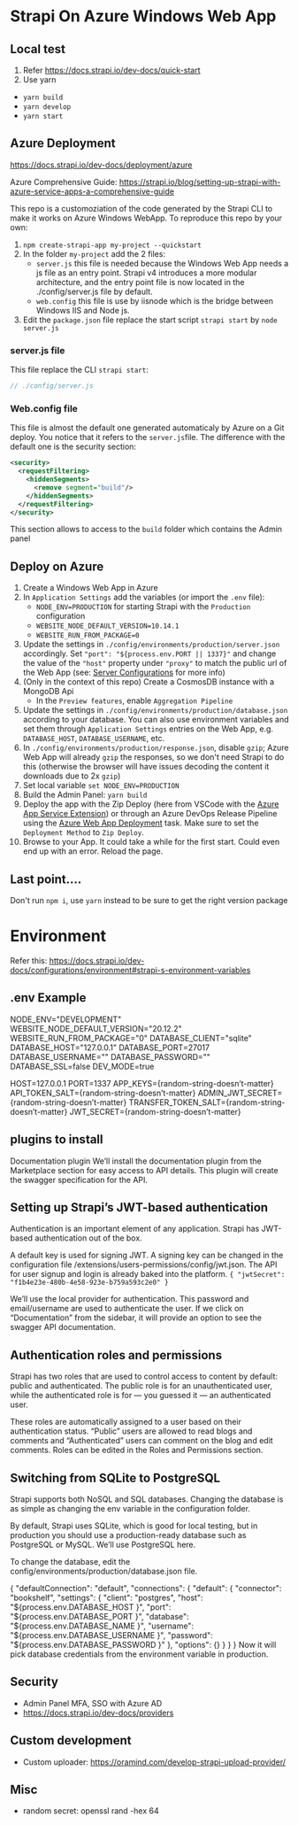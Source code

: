 # Strapi On Azure Windows Web App

## Local test
1. Refer https://docs.strapi.io/dev-docs/quick-start
2. Use yarn
  - `yarn build`
  - `yarn develop`
  - `yarn start`

## Azure Deployment
https://docs.strapi.io/dev-docs/deployment/azure

Azure Comprehensive Guide: https://strapi.io/blog/setting-up-strapi-with-azure-service-apps-a-comprehensive-guide

This repo is a customoziation of the code generated by the Strapi CLI to make it works on Azure Windows WebApp. To reproduce this repo by your own:
1. `npm create-strapi-app my-project --quickstart`
2. In the folder `my-project` add the 2 files:
      - `server.js` this file is needed because the Windows Web App needs a js file as an entry point. Strapi v4 introduces a more modular architecture, and the entry point file is now located in the ./config/server.js file by default.
      - `web.config` this file is use by iisnode which is the bridge between Windows IIS and Node js.
3. Edit the `package.json` file replace the start script `strapi start` by `node server.js`

### server.js file 

This file replace the CLI `strapi start`:
```js 
// ./config/server.js
```

### Web.config file

This file is almost the default one generated automaticaly by Azure on a Git deploy. You notice that it refers to the `server.js`file. The difference with the default one is the security section:
```xml    
<security>
  <requestFiltering>
    <hiddenSegments>
      <remove segment="build"/>
    </hiddenSegments>
  </requestFiltering>
</security>
```
This section allows to access to the `build` folder which contains the Admin panel

## Deploy on Azure

1. Create a Windows Web App in Azure
2. In `Application Settings` add the variables (or import the `.env` file): 
    - `NODE_ENV=PRODUCTION` for starting Strapi with the `Production` configuration
    - `WEBSITE_NODE_DEFAULT_VERSION=10.14.1`
    - `WEBSITE_RUN_FROM_PACKAGE=0`
3. Update the settings in `./config/environments/production/server.json` accordingly. Set `"port": "${process.env.PORT || 1337}"` and change the value of the `"host"` property under `"proxy"` to match the public url of the Web App (see: [Server Configurations](https://strapi.io/documentation/3.0.0-beta.x/concepts/configurations.html#server) for more info)
4. (Only in the context of this repo) Create a CosmosDB instance with a MongoDB Api
    - In the `Preview features`, enable `Aggregation Pipeline`
5. Update the settings in `./config/environments/production/database.json` according to your database. You can also use environment variables and set them through `Application Settings` entries on the Web App, e.g. `DATABASE_HOST`, `DATABASE_USERNAME`, etc.
6. In `./config/environments/production/response.json`, disable `gzip`; Azure Web App will already `gzip` the responses, so we don't need Strapi to do this (otherwise the browser will have issues decoding the content it downloads due to 2x `gzip`)
7. Set local variable `set NODE_ENV=PRODUCTION`
8. Build the Admin Panel: `yarn build`
9. Deploy the app with the Zip Deploy (here from VSCode with the [Azure App Service Extension](https://marketplace.visualstudio.com/items?itemName=ms-azuretools.vscode-azureappservice)) or through an Azure DevOps Release Pipeline using the [Azure Web App Deployment](https://github.com/Microsoft/azure-pipelines-tasks/blob/master/Tasks/AzureWebAppV1/README.md) task. Make sure to set the `Deployment Method` to `Zip Deploy`.
10. Browse to your App. It could take a while for the first start. Could even end up with an error. Reload the page.

## Last point....
Don't run  `npm i`, use `yarn` instead to be sure to get the right version package

# Environment
Refer this: https://docs.strapi.io/dev-docs/configurations/environment#strapi-s-environment-variables

## .env Example
NODE_ENV="DEVELOPMENT"
WEBSITE_NODE_DEFAULT_VERSION="20.12.2"
WEBSITE_RUN_FROM_PACKAGE="0"
DATABASE_CLIENT="sqlite"
DATABASE_HOST="127.0.0.1"
DATABASE_PORT=27017
DATABASE_USERNAME=""
DATABASE_PASSWORD=""
DATABASE_SSL=false
DEV_MODE=true

HOST=127.0.0.1
PORT=1337
APP_KEYS={random-string-doesn’t-matter}
API_TOKEN_SALT={random-string-doesn’t-matter}
ADMIN_JWT_SECRET={random-string-doesn’t-matter}
TRANSFER_TOKEN_SALT={random-string-doesn’t-matter}
JWT_SECRET={random-string-doesn’t-matter}

## plugins to install
Documentation plugin
We’ll install the documentation plugin from the Marketplace section for easy access to API details. This plugin will create the swagger specification for the API.

## Setting up Strapi’s JWT-based authentication
Authentication is an important element of any application. Strapi has JWT-based authentication out of the box.

A default key is used for signing JWT. A signing key can be changed in the configuration file /extensions/users-permissions/config/jwt.json. The API for user signup and login is already baked into the platform.
``
{
  "jwtSecret": "f1b4e23e-480b-4e58-923e-b759a593c2e0"
}
``

We’ll use the local provider for authentication. This password and email/username are used to authenticate the user. If we click on “Documentation” from the sidebar, it will provide an option to see the swagger API documentation.


## Authentication roles and permissions
Strapi has two roles that are used to control access to content by default: public and authenticated. The public role is for an unauthenticated user, while the authenticated role is for — you guessed it — an authenticated user.

These roles are automatically assigned to a user based on their authentication status. “Public” users are allowed to read blogs and comments and “Authenticated” users can comment on the blog and edit comments. Roles can be edited in the Roles and Permissions section.

## Switching from SQLite to PostgreSQL
Strapi supports both NoSQL and SQL databases. Changing the database is as simple as changing the env variable in the configuration folder.

By default, Strapi uses SQLite, which is good for local testing, but in production you should use a production-ready database such as PostgreSQL or MySQL. We’ll use PostgreSQL here.

To change the database, edit the config/environments/production/database.json file.

{
  "defaultConnection": "default",
  "connections": {
    "default": {
      "connector": "bookshelf",
      "settings": {
        "client": "postgres",
        "host": "${process.env.DATABASE_HOST }",
        "port": "${process.env.DATABASE_PORT }",
        "database": "${process.env.DATABASE_NAME }",
        "username": "${process.env.DATABASE_USERNAME }",
        "password": "${process.env.DATABASE_PASSWORD }"
      },
      "options": {}
    }
  }
}
Now it will pick database credentials from the environment variable in production.

## Security
- Admin Panel MFA, SSO with Azure AD
- https://docs.strapi.io/dev-docs/providers

## Custom development
- Custom uploader: https://oramind.com/develop-strapi-upload-provider/

## Misc
- random secret: openssl rand -hex 64